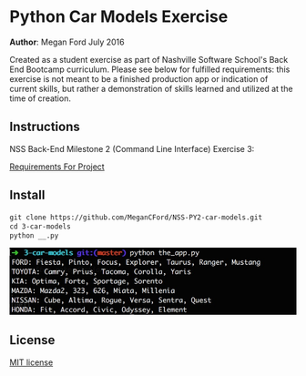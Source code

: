# Python Car Models Exercise

**Author**: Megan Ford July 2016 


Created as a student exercise as part of Nashville Software School's Back End Bootcamp curriculum. Please see below for fulfilled requirements: this exercise is not meant to be a finished production app or indication of current skills, but rather a demonstration of skills learned and utilized at the time of creation.


## Instructions


NSS Back-End Milestone 2 (Command Line Interface) Exercise 3: 


[Requirements For Project](https://github.com/nashville-software-school/python-milestones/blob/master/02-command-line-applications/exercises/CLI_CAR_MODELS.md)



## Install


``` 
git clone https://github.com/MeganCFord/NSS-PY2-car-models.git
cd 3-car-models
python __.py
```

![screenshot](car_models_screenshot.jpg)


## License 


[MIT license](LICENSE.md)

